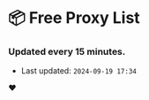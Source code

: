 # :package: Free Proxy List
### Updated every 15 minutes.

- Last updated: `2024-09-19 17:34`

:heart:
